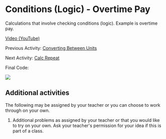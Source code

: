 # Conditions (Logic) - Overtime Pay

Calculations that involve checking conditions (logic).  Example is overtime pay.

[Video (YouTube)](https://youtu.be/wbGtm4LyAh8)

Previous Activity: [Converting Between Units](https://github.com/teachintech90/math.code/blob/main/Scratch/003-Converting-Between-Units/README.md)

Next Activity: [Calc Repeat](https://github.com/teachintech90/math.code/blob/main/Scratch/005-Calc-Repeat/README.md)

Final Code:

<img src="final.jpg">

## Additional activities

The following may be assigned by your teacher or you can choose to work through on your own.

1. Additional problems as assigned by your teacher or that you would like to try on your own.  Ask your teacher's permission for your idea if this is part of a class.
